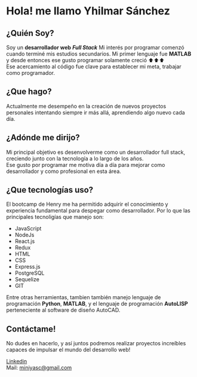 # Hola! me llamo Yhilmar Sánchez

## ¿Quién Soy?

Soy un **desarrollador web** ***Full Stack***
Mi interés por programar comenzó cuando terminé mis estudios secundarios. Mi primer lenguaje fue **MATLAB** y desde entonces ese gusto programar solamente creció ⬆⬆⬆  
Ese acercamiento al código fue clave para establecer mi meta, trabajar como programador.

## ¿Que hago?

Actualmente me desempeño en la creación de nuevos proyectos personales intentando siempre ir más allá, aprendiendo algo nuevo cada día.

## ¿Adónde me dirijo?

Mi principal objetivo es desenvolverme como un desarrollador full stack, creciendo junto con la tecnología a lo largo de los años.  
Ese gusto por programar me motiva día a día para mejorar como desarrollador y como profesional en esta área.

## ¿Que tecnologías uso?

El bootcamp de Henry me ha permitido adquirir el conocimiento y experiencia fundamental para despegar como desarrollador. Por lo que las principales tecnoligías que manejo son:
* JavaScript
* NodeJs
* React.js
* Redux
* HTML
* CSS
* Express.js
* PostgreSQL
* Sequelize
* GIT

Entre otras herramientas, tambien también manejo lenguaje de programación **Python**, **MATLAB**, y el lenguaje de programación **AutoLISP** perteneciente al software de diseño AutoCAD.

## Contáctame!

No dudes en hacerlo, y así juntos podremos realizar proyectos increíbles capaces de impulsar el mundo del desarrollo web!

[Linkedin](https://www.linkedin.com/in/yhilmar-sanchez/)  
Mail: miniyasc@gmail.com

<!--
**yhil-mar/yhil-mar** is a ✨ _special_ ✨ repository because its `README.md` (this file) appears on your GitHub profile.

Here are some ideas to get you started:

- 🔭 I’m currently working on ...
- 🌱 I’m currently learning ...
- 👯 I’m looking to collaborate on ...
- 🤔 I’m looking for help with ...
- 💬 Ask me about ...
- 📫 How to reach me: ...
- 😄 Pronouns: ...
- ⚡ Fun fact: ...
-->
